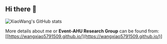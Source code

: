 ## Hi there 👋
![XiaoWang's GitHub stats](https://github-readme-stats.vercel.app/api?username=wangxiao5791509&show_icons=true&theme=transparent)

More details about me or **Event-AHU Research Group** can be found from: [[https://wangxiao5791509.github.io/](https://wangxiao5791509.github.io/)]

<!--
**wangxiao5791509/wangxiao5791509** is a ✨ _special_ ✨ repository because its `README.md` (this file) appears on your GitHub profile.

Here are some ideas to get you started:

- 🔭 I’m currently working on ...
- 🌱 I’m currently learning ...
- 👯 I’m looking to collaborate on ...
- 🤔 I’m looking for help with ...
- 💬 Ask me about ...
- 📫 How to reach me: ...
- 😄 Pronouns: ...
- ⚡ Fun fact: ...
-->



